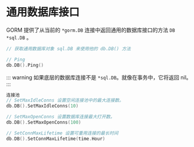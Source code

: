 # 通用数据库接口
GORM 提供了从当前的 `*gorm.DB` 连接中返回通用的数据库接口的方法 `DB *sql.DB` 。

```go
// 获取通用数据库对象 sql.DB 来使用他的 db.DB() 方法

// Ping
db.DB().Ping()
```

::: warning
如果底层的数据库连接不是 `*sql.DB`。就像在事务中，它将返回 nil。
:::

```go
连接池
// SetMaxIdleConns 设置空闲连接池中的最大连接数。
db.DB().SetMaxIdleConns(10)

// SetMaxOpenConns 设置数据库连接最大打开数。
db.DB().SetMaxOpenConns(100)

// SetConnMaxLifetime 设置可重用连接的最长时间
db.DB().SetConnMaxLifetime(time.Hour)

```
